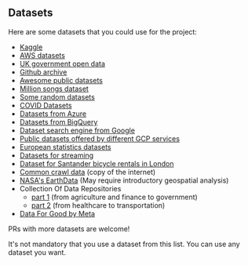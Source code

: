 ## Datasets

Here are some datasets that you could use for the project:


* [Kaggle](https://www.kaggle.com/datasets)
* [AWS datasets](https://registry.opendata.aws/)
* [UK government open data](https://data.gov.uk/)
* [Github archive](https://www.gharchive.org)
* [Awesome public datasets](https://github.com/awesomedata/awesome-public-datasets)
* [Million songs dataset](http://millionsongdataset.com)
* [Some random datasets](https://components.one/datasets/)
* [COVID Datasets](https://www.reddit.com/r/datasets/comments/n3ph2d/coronavirus_datsets/)
* [Datasets from Azure](https://docs.microsoft.com/en-us/azure/azure-sql/public-data-sets)
* [Datasets from BigQuery](https://cloud.google.com/bigquery/public-data/)
* [Dataset search engine from Google](https://datasetsearch.research.google.com/)
* [Public datasets offered by different GCP services](https://cloud.google.com/solutions/datasets)
* [European statistics datasets](https://webgate.acceptance.ec.europa.eu/eurostat/data/database)
* [Datasets for streaming](https://github.com/ColinEberhardt/awesome-public-streaming-datasets)
* [Dataset for Santander bicycle rentals in London](https://cycling.data.tfl.gov.uk/)
* [Common crawl data](https://commoncrawl.org/) (copy of the internet)
* [NASA's EarthData](https://search.earthdata.nasa.gov/search) (May require introductory geospatial analysis)
* Collection Of Data Repositories
  * [part 1](https://www.kdnuggets.com/2022/04/complete-collection-data-repositories-part-1.html) (from agriculture and finance to government)
  * [part 2](https://www.kdnuggets.com/2022/04/complete-collection-data-repositories-part-2.html) (from healthcare to transportation)
* [Data For Good by Meta](https://dataforgood.facebook.com/dfg/tools)

PRs with more datasets are welcome!

It's not mandatory that you use a dataset from this list. You can use any dataset you want.
